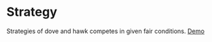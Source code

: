 # Strategy
Strategies of dove and hawk competes in given fair conditions. [Demo](https://fringe.xiaoda.pro/strategy/)
